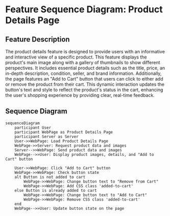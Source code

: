 # Feature Sequence Diagram: Product Details Page

## Feature Description

The product details feature is designed to provide users with an informative and interactive view of a specific product. This feature displays the product's main image along with a gallery of thumbnails to show different perspectives. It includes essential product details such as the title, price, an in-depth description, condition, seller, and brand information. Additionally, the page features an "Add to Cart" button that users can click to either add or remove the product from their cart. This dynamic interaction updates the button's text and style to reflect the product's status in the cart, enhancing the user's shopping experience by providing clear, real-time feedback.

## Sequence Diagram
    
```mermaid
sequenceDiagram
    participant User
    participant WebPage as Product Details Page
    participant Server as Server
    User->>WebPage: Load Product Details Page
    WebPage->>Server: Request product data and images
    Server-->>WebPage: Send product data and images
    WebPage-->>User: Display product images, details, and "Add to Cart" button

    User->>WebPage: Click "Add to Cart" button
    WebPage->>WebPage: Check button state
    alt Button is not added to cart
        WebPage->>WebPage: Change button text to "Remove from Cart"
        WebPage->>WebPage: Add CSS class 'added-to-cart'
    else Button is already added to cart
        WebPage->>WebPage: Change button text to "Add to Cart"
        WebPage->>WebPage: Remove CSS class 'added-to-cart'
    end
    WebPage-->>User: Update button state on the page
```